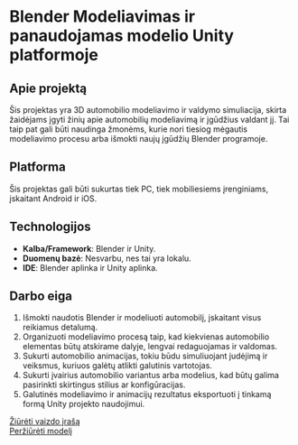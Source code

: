 # Blender Modeliavimas ir panaudojamas modelio Unity platformoje

## Apie projektą

Šis projektas yra 3D automobilio modeliavimo ir valdymo simuliacija, skirta žaidėjams įgyti žinių apie automobilių modeliavimą ir įgūdžius valdant jį. Tai taip pat gali būti naudinga žmonėms, kurie nori tiesiog mėgautis modeliavimo procesu arba išmokti naujų įgūdžių Blender programoje.

## Platforma

Šis projektas gali būti sukurtas tiek PC, tiek mobiliesiems įrenginiams, įskaitant Android ir iOS.

## Technologijos

- **Kalba/Framework**: Blender ir Unity.
- **Duomenų bazė**: Nesvarbu, nes tai yra lokalu.
- **IDE**: Blender aplinka ir Unity aplinka.

## Darbo eiga

1. Išmokti naudotis Blender ir modeliuoti automobilį, įskaitant visus reikiamus detalumą.
2. Organizuoti modeliavimo procesą taip, kad kiekvienas automobilio elementas būtų atskirame dalyje, lengvai redaguojamas ir valdomas.
3. Sukurti automobilio animacijas, tokiu būdu simuliuojant judėjimą ir veiksmus, kuriuos galėtų atlikti galutinis vartotojas.
4. Sukurti įvairius automobilio variantus arba modelius, kad būtų galima pasirinkti skirtingus stilius ar konfigūracijas.
5. Galutinės modeliavimo ir animacijų rezultatus eksportuoti į tinkamą formą Unity projekto naudojimui.

[Žiūrėti vaizdo įrašą](https://youtu.be/cyxH-Q8Hijo)  
[Peržiūrėti modelį](https://realitymax.co/Oh2dDh)
